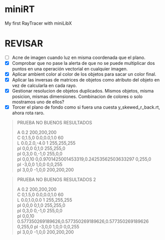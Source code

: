 # miniRT
My first RayTracer with miniLibX


# REVISAR

- [ ] Acne de imagen cuando luz en misma coordenada que el plano.
- [x] Comprobar que no pase la alerta de que no se puede multiplicar dos puntos en una operación vectorial en cualquier imagen.
- [x] Aplicar ambient color al color de los objetos para sacar un color final.
- [x] Aplicar las inversas de matrices de objetos como atributo del objeto en vez de calcularla en cada rayo.
- [x] Gestionar resolucion de objetos duplicados. Mismos objetos, misma posicion, mismas dimensiones. Combinacion de colores o solo mostramos uno de ellos?
- [x] Torcer el plano de fondo como si fuera una cuesta y_skewed_r_back.rt, ahora rota raro.
> PRUEBA NO BUENOS RESULTADOS
>
> A 0.2 200,200,200   
> C 0,1.5,0 0.0,0.0,1.0 60   
> L 0.0,2.0,-4.0 1 255,255,255   
> pl 0,0,0 0,1,0 255,255,0   
> pl 0,3,0 0,-1,0 255,0,0   
> pl 0,0,10 0,0.9701425001453319,0.24253562503633297 0,255,0   
> pl -3,0,0 1,0,0 0,0,255   
> pl 3,0,0 -1,0,0 200,200,200

> PRUEBA NO BUENOS RESULTADOS 2
>
> A 0.2 200,200,200   
> C 0,1.5,0 0.0,0.0,1.0 60   
> L 0.0,1.0,0.0 1 255,255,255   
> pl 0,0,0 0,1,0 255,255,0   
> pl 0,3,0 0,-1,0 255,0,0   
> pl 0,0,10 0.577350269189626,0.577350269189626,0.577350269189626 0,255,0
> pl -3,0,0 1,0,0 0,0,255   
> pl 3,0,0 -1,0,0 200,200,200   